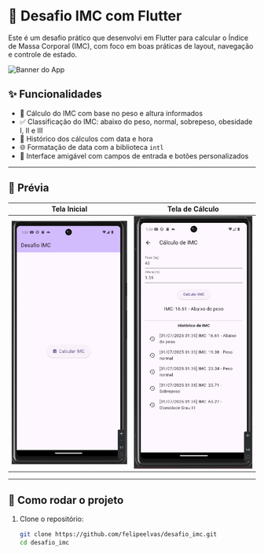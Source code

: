 # 📱 Desafio IMC com Flutter

Este é um desafio prático que desenvolvi em Flutter para calcular o Índice de Massa Corporal (IMC), com foco em boas práticas de layout, navegação e controle de estado.

![Banner do App](docs/banner.png) <!-- Substitua pelo caminho correto da imagem, se desejar -->

## ✨ Funcionalidades

- 🧮 Cálculo do IMC com base no peso e altura informados
- ✅ Classificação do IMC: abaixo do peso, normal, sobrepeso, obesidade I, II e III
- 📜 Histórico dos cálculos com data e hora
- 🌐 Formatação de data com a biblioteca `intl`
- 📲 Interface amigável com campos de entrada e botões personalizados

---

## 📸 Prévia

| Tela Inicial | Tela de Cálculo |
|--------------|-----------------|
| ![](docs/tela_calculo.png) | ![](docs/tela_inicial.png) |

---

## 🚀 Como rodar o projeto

1. Clone o repositório:
   ```bash
   git clone https://github.com/felipeelvas/desafio_imc.git
   cd desafio_imc
